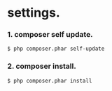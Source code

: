 settings.
=====

### 1. composer self update.

```
$ php composer.phar self-update
```

### 2. composer install.

```
$ php composer.phar install
```
